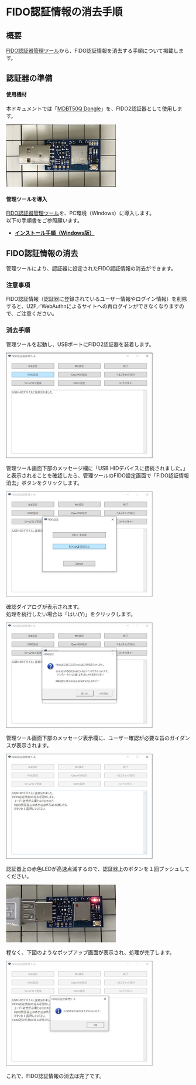 # FIDO認証情報の消去手順

## 概要

[FIDO認証器管理ツール](../../MaintenanceTool/dotNET/README.md)から、FIDO認証情報を消去する手順について掲載します。

## 認証器の準備

#### 使用機材

本ドキュメントでは「[MDBT50Q Dongle](../../FIDO2Device/MDBT50Q_Dongle/README.md)」を、FIDO2認証器として使用します。

<img src="../../FIDO2Device/MDBT50Q_Dongle/pcb_rev2_1_2/assets/0001.jpg" width="300">

#### 管理ツールを導入

[FIDO認証器管理ツール](../../MaintenanceTool/dotNET/README.md)を、PC環境（Windows）に導入します。<br>
以下の手順書をご参照願います。

* <b>[インストール手順（Windows版）](../../MaintenanceTool/dotNET/INSTALLPRG.md) </b>

## FIDO認証情報の消去

管理ツールにより、認証器に設定されたFIDO認証情報の消去ができます。

### 注意事項

FIDO認証情報（認証器に登録されているユーザー情報やログイン情報）を削除すると、U2F／WebAuthnによるサイトへの再ログインができなくなりますので、ご注意ください。

### 消去手順

管理ツールを起動し、USBポートにFIDO2認証器を装着します。

<img src="assets02/0001.jpg" width="400">

管理ツール画面下部のメッセージ欄に「USB HIDデバイスに接続されました。」と表示されることを確認したら、管理ツールのFIDO設定画面で「FIDO認証情報消去」ボタンをクリックします。

<img src="assets02/0007.jpg" width="400">

確認ダイアログが表示されます。<br>
処理を続行したい場合は「はい(Y)」をクリックします。

<img src="assets02/0008.jpg" width="400">

管理ツール画面下部のメッセージ表示欄に、ユーザー確認が必要な旨のガイダンスが表示されます。

<img src="assets02/0009.jpg" width="400">

認証器上の赤色LEDが高速点滅するので、認証器上のボタンを１回プッシュしてください。

<img src="../../FIDO2Device/MDBT50Q_Dongle/pcb_rev2_1_2/assets/0010.jpg" width="300">

程なく、下図のようなポップアップ画面が表示され、処理が完了します。

<img src="assets02/0010.jpg" width="400">

これで、FIDO認証情報の消去は完了です。
